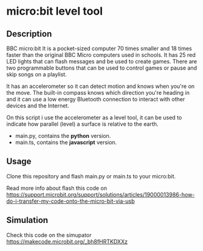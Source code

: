 micro:bit level tool
=============

Description
-----------
BBC micro:bit
It is a pocket-sized computer 70 times smaller and 18 times faster than the original BBC Micro computers used in schools. It has 25 red LED lights that can flash messages and be used to create games.
There are two programmable buttons that can be used to control games or pause and skip songs on a playlist.

It has an accelerometer so it can detect motion and knows when you're on the move. The built-in compass knows which direction you're heading in and it can use a low energy Bluetooth connection to interact with other devices and the Internet.

On this script i use the accelerometer as a level tool, it can be used to indicate how parallel (level) a surface is relative to the earth.

- main.py, contains the **python** version.
- main.ts, contains the **javascript** version.

Usage
-----
Clone this repository and flash main.py or main.ts to your micro:bit.

Read more info about flash this code on https://support.microbit.org/support/solutions/articles/19000013986-how-do-i-transfer-my-code-onto-the-micro-bit-via-usb

Simulation
----------
Check this code on the simupator
https://makecode.microbit.org/_bh8fHRTKDXXz
